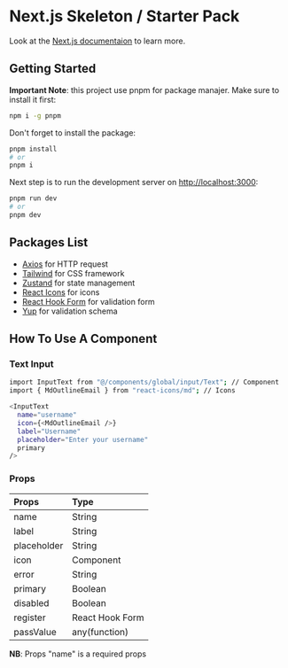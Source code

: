 # Next.js Skeleton / Starter Pack

Look at the [Next.js documentaion](https://nextjs.org/) to learn more.

## Getting Started

**Important Note**: this project use pnpm for package manajer. Make sure to install it first:

```bash
npm i -g pnpm
```

Don't forget to install the package:

```bash
pnpm install
# or
pnpm i
```

Next step is to run the development server on [http://localhost:3000](http://localhost:3000):

```bash
pnpm run dev
# or
pnpm dev
```

## Packages List

- [Axios](https://axios-http.com/) for HTTP request
- [Tailwind](https://tailwindcss.com/) for CSS framework
- [Zustand](https://zustand-demo.pmnd.rs/) for state management
- [React Icons](https://react-icons.github.io/react-icons/) for icons
- [React Hook Form](https://react-hook-form.com/) for validation form
- [Yup](https://www.npmjs.com/package/yup) for validation schema

## How To Use A Component

### Text Input

```bash
import InputText from "@/components/global/input/Text"; // Component
import { MdOutlineEmail } from "react-icons/md"; // Icons

<InputText
  name="username"
  icon={<MdOutlineEmail />}
  label="Username"
  placeholder="Enter your username"
  primary
/>
```

### Props

| Props       |            Type |
| :---------- | :-------------- |
| name        |          String |
| label       |          String |
| placeholder |          String |
| icon        |       Component |
| error       |          String |
| primary     |         Boolean |
| disabled    |         Boolean |
| register    | React Hook Form |
| passValue   |   any(function) |

**NB**: Props "name" is a required props
